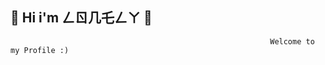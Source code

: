 💨 Hi i'm ㄥㄖ几乇ㄥㄚ 💨
-----------------------------------------------------------------------------------------------------------------------------------------------------------------------------------

                                                              Welcome to my Profile :)
